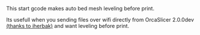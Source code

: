 This start gcode makes auto bed mesh leveling before print. 

Its usefull when you sending files over wifi directly from OrcaSlicer 2.0.0dev [(thanks to iherbak)](https://github.com/iherbak/OrcaSlicer) and want leveling before print.

